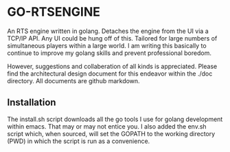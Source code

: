
# GO-RTSENGINE

An RTS engine written in golang. Detaches the engine from the UI via a TCP/IP API. Any UI could be hung off of this. 
Tailored for large numbers of simultaneous players within a large world. I am writing this basically to 
continue to improve my golang skills and prevent professional boredom. 

However, suggestions and collaberation of all kinds is appreciated. Please find the architectural design document
for this endeavor within the ./doc directory. All documents are github markdown.


## Installation

The install.sh script downloads all the go tools I use for golang development within emacs. That may or may not entice you.
I also added the env.sh script which, when sourced, will set the GOPATH to the working directory (PWD) in which the script
is run as a convenience.


